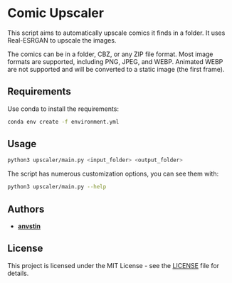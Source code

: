 # Comic Upscaler

This script aims to automatically upscale comics it finds in a folder. It uses Real-ESRGAN to upscale the images.

The comics can be in a folder, CBZ, or any ZIP file format.
Most image formats are supported, including PNG, JPEG, and WEBP.
Animated WEBP are not supported and will be converted to a static image (the first frame).

## Requirements

Use conda to install the requirements:

```bash
conda env create -f environment.yml
```

## Usage

```bash
python3 upscaler/main.py <input_folder> <output_folder>
```

The script has numerous customization options, you can see them with:

```bash
python3 upscaler/main.py --help
```

## Authors

- [**anvstin**](https://github.com/anvstin)

## License

This project is licensed under the MIT License - see the [LICENSE](LICENSE) file for details.

